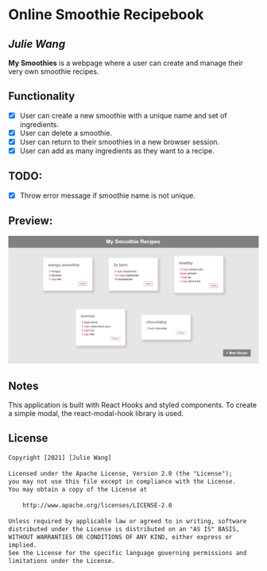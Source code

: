 # Online Smoothie Recipebook

## *Julie Wang*

**My Smoothies** is a webpage where a user can create and manage their very own smoothie recipes.

## Functionality 

* [x] User can create a new smoothie with a unique name and set of ingredients.
* [x] User can delete a smoothie.
* [x] User can return to their smoothies in a new browser session.
* [x] User can add as many ingredients as they want to a recipe.

## TODO: 
* [x] Throw error message if smoothie name is not unique.

## Preview:

![Website preview](preview.jpg "My Smoothies")


## Notes

This application is built with React Hooks and styled components. To create a simple modal, the react-modal-hook library is used.

## License

    Copyright [2021] [Julie Wang]

    Licensed under the Apache License, Version 2.0 (the "License");
    you may not use this file except in compliance with the License.
    You may obtain a copy of the License at

        http://www.apache.org/licenses/LICENSE-2.0

    Unless required by applicable law or agreed to in writing, software
    distributed under the License is distributed on an "AS IS" BASIS,
    WITHOUT WARRANTIES OR CONDITIONS OF ANY KIND, either express or implied.
    See the License for the specific language governing permissions and
    limitations under the License.
